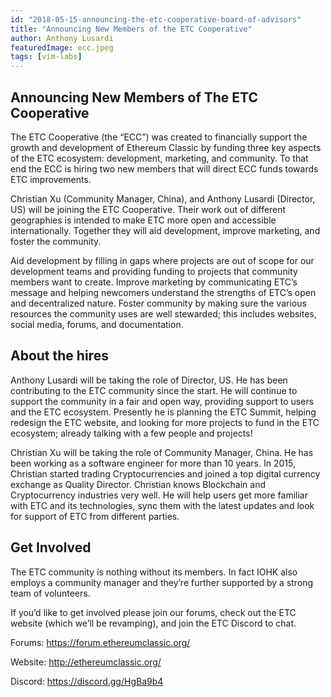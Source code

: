 ```yaml
---
id: "2018-05-15-announcing-the-etc-cooperative-board-of-advisors"
title: "Announcing New Members of the ETC Cooperative"
author: Anthony Lusardi
featuredImage: ecc.jpeg
tags: [vim-labs]
---
```


## Announcing New Members of The ETC Cooperative

The ETC Cooperative (the “ECC”) was created to financially support the growth and development of Ethereum Classic by funding three key aspects of the ETC ecosystem: development, marketing, and community. To that end the ECC is hiring two new members that will direct ECC funds towards ETC improvements.

Christian Xu (Community Manager, China), and Anthony Lusardi (Director, US) will be joining the ETC Cooperative. Their work out of different geographies is intended to make ETC more open and accessible internationally. Together they will aid development, improve marketing, and foster the community.

Aid development by filling in gaps where projects are out of scope for our development teams and providing funding to projects that community members want to create.
Improve marketing by communicating ETC’s message and helping newcomers understand the strengths of ETC’s open and decentralized nature.
Foster community by making sure the various resources the community uses are well stewarded; this includes websites, social media, forums, and documentation.
 

## About the hires

Anthony Lusardi will be taking the role of Director, US. He has been contributing to the ETC community since the start. He will continue to support the community in a fair and open way, providing support to users and the ETC ecosystem. Presently he is planning the ETC Summit, helping redesign the ETC website, and looking for more projects to fund in the ETC ecosystem; already talking with a few people and projects!

Christian Xu will be taking the role of Community Manager, China. He has been working as a software engineer for more than 10 years. In 2015, Christian started trading Cryptocurrencies and joined a top digital currency exchange as Quality Director. Christian knows Blockchain and Cryptocurrency industries very well. He will help users get more familiar with ETC and its technologies, sync them with the latest updates and look for support of ETC from different parties.

 

## Get Involved

The ETC community is nothing without its members. In fact IOHK also employs a community manager and they’re further supported by a strong team of volunteers.

If you’d like to get involved please join our forums, check out the ETC website (which we’ll be revamping), and join the ETC Discord to chat.

Forums: https://forum.ethereumclassic.org/

Website: http://ethereumclassic.org/

Discord: https://discord.gg/HgBa9b4
